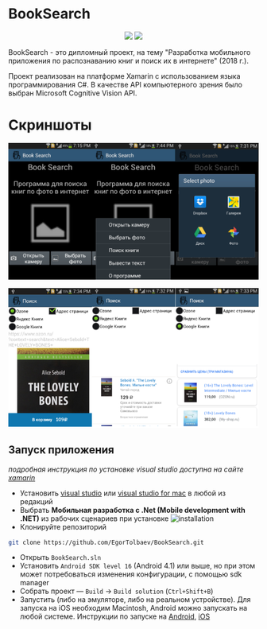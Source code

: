 # BookSearch

<p align="center">
    <a href="C#"><img src="https://img.shields.io/badge/c%23-%23239120.svg?style=for-the-badge&logo=c-sharp&logoColor=white"/></a>
	<a href="Xamarin"><img src="https://img.shields.io/badge/Xamarin-3199DC?style=for-the-badge&logo=xamarin&logoColor=white"/></a>
</p>

BookSearch - это дипломный проект, на тему "Разработка мобильного приложения по распознаванию книг и поиск их в интернете" (2018 г.).

Проект реализован на платформе Xamarin с использованием языка программирования C#. 
В качестве API компьютерного зрения было выбран Microsoft Cognitive Vision API.

# Скриншоты
<p align="center">
    <img src="./screenshot/screenshot_1.png" alt="screenshot-2">
</p>

<p align="center">
    <img src="./screenshot/screenshot_2.png" alt="screenshot-1">
</p>

## Запуск приложения
*подробная инструкция по установке visual studio доступна на сайте [xamarin](https://developer.xamarin.com/guides/cross-platform/getting_started/installation/windows/)*

* Установить [visual studio](https://www.visualstudio.com/vs/whatsnew/) или [visual studio for mac](https://www.visualstudio.com/vs/visual-studio-mac/) в любой из редакций
* Выбрать **Мобильная разработка с .Net (Mobile development with .NET)** из рабочих сценариев при установке
![installation](https://learn.microsoft.com/ru-ru/xamarin/get-started/installation/windows-images/vs2019-mobile-dev-workload.png#lightbox)
* Клонируйте репозиторий
 ```bash
git clone https://github.com/EgorTolbaev/BookSearch.git
```
* Открыть `BookSearch.sln`
* Установить `Android SDK level 16` (Android 4.1) или выше, но при этом может потребоваться изменения конфигурации, с помощью sdk manager 
* Собрать проект — `Build` -> `Build solution` (`Ctrl+Shift+B`)
* Запустить (либо на эмуляторе, либо на реальном устройстве). Для запуска на iOS необходим Macintosh, Android можно запускать на любой системе. Инструкции по запуске на [Android](https://developer.xamarin.com/guides/android/getting_started/installation/windows/#Android_Emulator), [iOS](https://developer.xamarin.com/guides/ios/getting_started/installation/)